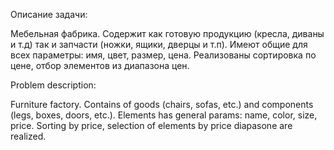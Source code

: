 Описание задачи:

Мебельная фабрика. Содержит как готовую продукцию (кресла, диваны и т.д) так и запчасти (ножки, ящики, дверцы и т.п). 
Имеют общие для всех параметры: имя, цвет, размер, цена.
Реализованы сортировка по цене, отбор элементов из диапазона цен.

Problem description:

Furniture factory. Contains of goods (chairs, sofas, etc.) and components (legs, boxes, doors, etc.).
Elements has general params: name, color, size, price.
Sorting by price, selection of elements by price diapasone are realized.
